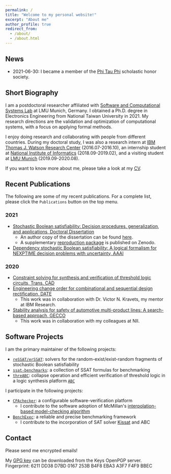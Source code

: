 ```yaml
---
permalink: /
title: "Welcome to my personal website!"
excerpt: "About me"
author_profile: true
redirect_from:
  - /about/
  - /about.html
---
```


## News

- 2021-06-30: I became a member of the [Phi Tau Phi](http://www.phitauphi.org.tw/) scholastic honor society.

## Short Biography

I am a postdoctoral researcher affiliated with [Software and Computational Systems Lab](https://www.sosy-lab.org/) at LMU Munich, Germany.
I obtained a Ph.D. degree in Electronics Engineering from National Taiwan University in 2021.
My research directions are the validation and optimization of computational systems, with a focus on applying formal methods.

I enjoy doing research and collaborating with people from different countries.
During my doctoral study, I was also a research intern at [IBM Thomas J. Watson Research Center](https://www.research.ibm.com/labs/watson/) (2016.07-2016.10), an internship student at [National Institute of Informatics](https://www.nii.ac.jp/en/) (2018.09-2019.02), and a visiting student at [LMU Munich](https://www.lmu.de/en/) (2019.09-2020.08).

If you want to know more about me, please take a look at my [CV](../files/Nian-Ze.Lee.CV.pdf).

## Recent Publications

The following are some of my recent publications.
For a complete list, please click the `Publications` button on the top menu.

### 2021

- [Stochastic Boolean satisfiability: Decision procedures, generalization, and applications, Doctoral Dissertation](http://dx.doi.org/10.6342%2fNTU202101397)
  - An author copy of the dissertation can be found [here](../files/Nian-Ze.Lee.Dissertation-secure.pdf).
  - A supplementary [reproduction package](https://doi.org/10.5281/zenodo.5084147) is published on Zenodo.
- [Dependency stochastic Boolean satisfiability: A logical formalism for NEXPTIME decision problems with uncertainty, AAAI](https://ojs.aaai.org/index.php/AAAI/article/view/16506)

### 2020

- [Constraint solving for synthesis and verification of threshold logic circuits, Trans. CAD](https://doi.org/10.1109/TCAD.2020.3015441)
- [Engineering change order for combinational and sequential design rectification, DATE](https://doi.org/10.23919/DATE48585.2020.9116504)
  - This work was in collaboration with Dr. Victor N. Kravets, my mentor at IBM Research.
- [Stability analysis for safety of automotive multi-product lines: A search-based approach, GECCO](https://doi.org/10.1145/3321707.3321755)
  - This work was in collaboration with my colleagues at NII.

## Software Projects

I am the primary maintainer of the following projects:

- [`reSSAT/erSSAT`](https://github.com/NTU-ALComLab/ssatABC): solvers for the random-exist/exist-random fragments of stochastic Boolean satisfiability
- [`ssat-benchmarks`](https://github.com/NTU-ALComLab/ssat-benchmarks): a collection of SSAT formulas for benchmarking
- [`threABC`](https://github.com/nianzelee/threABC): collapse operation and efficient verification of threshold logic in a logic synthesis platform [`ABC`](https://github.com/berkeley-abc/abc)

I participate in the following projects:

- [`CPAchecker`](https://gitlab.com/sosy-lab/software/cpachecker): a configurable software-verification platform
  - I contribute to the software adoption of McMillan's [interpolation-based model-checking algorithm](https://link.springer.com/chapter/10.1007/978-3-540-45069-6_1)
- [`BenchExec`](https://github.com/sosy-lab/benchexec): a reliable and precise benchmarking framework
  - I contribute to the incorporation of SAT solver [Kissat](https://github.com/arminbiere/kissat) and ABC

## Contact

Please send me encrypted emails!

My [GPG key](https://keys.openpgp.org/vks/v1/by-fingerprint/6211DD38D7BD0167253BB4F8EBA3A3F7F4F9BBEC) can be downloaded from the Keys OpenPGP server.
Fingerprint: 6211 DD38 D7BD 0167 253B B4F8 EBA3 A3F7 F4F9 BBEC
